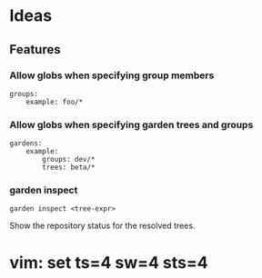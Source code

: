 # Ideas


## Features


### Allow globs when specifying group members

    groups:
        example: foo/*


### Allow globs when specifying garden trees and groups

    gardens:
        example:
            groups: dev/*
            trees: beta/*


### garden inspect

    garden inspect <tree-expr>

Show the repository status for the resolved trees.


# vim: set ts=4 sw=4 sts=4

